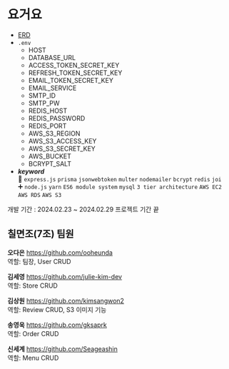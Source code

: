 # 요거요  

- <a href="https://drawsql.app/teams/me-662/diagrams/turkey">ERD</a>
- `.env`
  - HOST
  - DATABASE_URL
  - ACCESS_TOKEN_SECRET_KEY
  - REFRESH_TOKEN_SECRET_KEY
  - EMAIL_TOKEN_SECRET_KEY
  - EMAIL_SERVICE
  - SMTP_ID
  - SMTP_PW
  - REDIS_HOST
  - REDIS_PASSWORD
  - REDIS_PORT
  - AWS_S3_REGION
  - AWS_S3_ACCESS_KEY
  - AWS_S3_SECRET_KEY
  - AWS_BUCKET
  - BCRYPT_SALT
- ***keyword***  
📌 `express.js` `prisma` `jsonwebtoken` `multer` `nodemailer` `bcrypt` `redis` `joi`  
➕ `node.js` `yarn` `ES6 module system` `mysql` `3 tier architecture` `AWS EC2` `AWS RDS` `AWS S3`  

개발 기간 : 2024.02.23 ~ 2024.02.29 프로젝트 기간 끝

## 칠면조(7조) 팀원

**오다은** https://github.com/ooheunda  
역할: 팀장, User CRUD

**김세영** https://github.com/julie-kim-dev  
역할: Store CRUD

**김상원** https://github.com/kimsangwon2  
역할: Review CRUD, S3 이미지 기능

**송영욱** https://github.com/gksaprk  
역할: Order CRUD

**신세계** https://github.com/Seageashin  
역할: Menu CRUD

